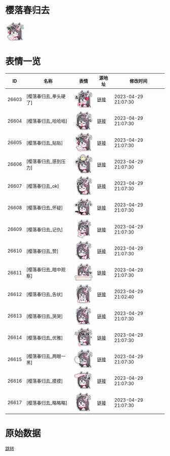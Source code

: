 # 樱落春归去

<img src="./cover.png" height="60" alt="cover" />

# 表情一览

|ID|名称|表情|源地址|修改时间|
|----|----|----|----|----|
|26603|[樱落春归去_拳头硬了]|<img src="./pic/026603_%5B樱落春归去_拳头硬了%5D.png" height="60" alt="拳头硬了"/>|[链接](https://i0.hdslb.com/bfs/garb/17d3598fc81d48acfc674e8fbab82f0adc5f76fd.png)|2023-04-29 21:07:30|
|26604|[樱落春归去_哈哈哈]|<img src="./pic/026604_%5B樱落春归去_哈哈哈%5D.png" height="60" alt="哈哈哈"/>|[链接](https://i0.hdslb.com/bfs/garb/856a80df716af5e7a64de4e375ba4b28ea7df8bb.png)|2023-04-29 21:07:30|
|26605|[樱落春归去_贴贴]|<img src="./pic/026605_%5B樱落春归去_贴贴%5D.png" height="60" alt="贴贴"/>|[链接](https://i0.hdslb.com/bfs/garb/767324cd8f05ed9cca7f133a19d27b464dde699e.png)|2023-04-29 21:07:30|
|26606|[樱落春归去_感到压力]|<img src="./pic/026606_%5B樱落春归去_感到压力%5D.png" height="60" alt="感到压力"/>|[链接](https://i0.hdslb.com/bfs/garb/07a1733da5c5501360f0cebcaaa146f493265672.png)|2023-04-29 21:07:30|
|26607|[樱落春归去_ok]|<img src="./pic/026607_%5B樱落春归去_ok%5D.png" height="60" alt="ok"/>|[链接](https://i0.hdslb.com/bfs/garb/01b76c0915ea1b088eee4d2a5139b924eb87e934.png)|2023-04-29 21:07:30|
|26608|[樱落春归去_怀疑]|<img src="./pic/026608_%5B樱落春归去_怀疑%5D.png" height="60" alt="怀疑"/>|[链接](https://i0.hdslb.com/bfs/garb/2ef1236bbc1f206cad61f2a566ea822c5baa2df1.png)|2023-04-29 21:07:30|
|26609|[樱落春归去_记仇]|<img src="./pic/026609_%5B樱落春归去_记仇%5D.png" height="60" alt="记仇"/>|[链接](https://i0.hdslb.com/bfs/garb/fa0be1eb642a6835e69e635e8acb4ae350380bff.png)|2023-04-29 21:07:30|
|26610|[樱落春归去_赞]|<img src="./pic/026610_%5B樱落春归去_赞%5D.png" height="60" alt="赞"/>|[链接](https://i0.hdslb.com/bfs/garb/cc556d65ab890a2e56b1ba5be79149d8f6fbbbb7.png)|2023-04-29 21:07:30|
|26611|[樱落春归去_暗中观察]|<img src="./pic/026611_%5B樱落春归去_暗中观察%5D.png" height="60" alt="暗中观察"/>|[链接](https://i0.hdslb.com/bfs/garb/6c9c509feee7ac5010e986986d4b02499f617539.png)|2023-04-29 21:07:30|
|26612|[樱落春归去_告状]|<img src="./pic/026612_%5B樱落春归去_告状%5D.png" height="60" alt="告状"/>|[链接](https://i0.hdslb.com/bfs/garb/baa6c46e61a9b6fd6c1fbc27dfae23ce7a2ab570.png)|2023-04-29 21:02:40|
|26613|[樱落春归去_哭哭]|<img src="./pic/026613_%5B樱落春归去_哭哭%5D.png" height="60" alt="哭哭"/>|[链接](https://i0.hdslb.com/bfs/garb/bae6598a3adc4ea83e30625ddae8e1828292d8c7.png)|2023-04-29 21:07:30|
|26614|[樱落春归去_优雅]|<img src="./pic/026614_%5B樱落春归去_优雅%5D.png" height="60" alt="优雅"/>|[链接](https://i0.hdslb.com/bfs/garb/6eeed7823ee20b3a962c46f22994c698e86fca5f.png)|2023-04-29 21:07:30|
|26615|[樱落春归去_两眼一黑]|<img src="./pic/026615_%5B樱落春归去_两眼一黑%5D.png" height="60" alt="两眼一黑"/>|[链接](https://i0.hdslb.com/bfs/garb/41f08b81d3da2990770a64671385e0795721eda0.png)|2023-04-29 21:07:30|
|26616|[樱落春归去_摸摸]|<img src="./pic/026616_%5B樱落春归去_摸摸%5D.png" height="60" alt="摸摸"/>|[链接](https://i0.hdslb.com/bfs/garb/292ae8680788e4d1008dbdb324bb3c1c174ec867.png)|2023-04-29 21:07:30|
|26617|[樱落春归去_略略略]|<img src="./pic/026617_%5B樱落春归去_略略略%5D.png" height="60" alt="略略略"/>|[链接](https://i0.hdslb.com/bfs/garb/9d8755fb380a02e0db0049b0f74371e097bc804f.png)|2023-04-29 21:07:30|

# 原始数据

[跳转](./raw.json)

